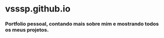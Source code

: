 # vsssp.github.io
### Portfolio pessoal, contando mais sobre mim e mostrando todos os meus projetos.
